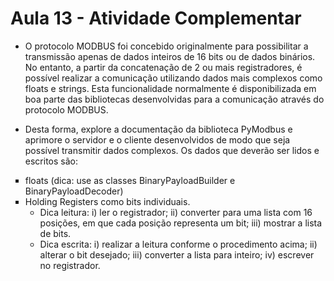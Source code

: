 # Aula 13 - Atividade Complementar

- O protocolo MODBUS foi concebido originalmente para possibilitar a transmissão apenas de dados inteiros de 16 bits ou de dados binários. No entanto, a partir da concatenação de 2 ou mais registradores, é possível realizar a comunicação utilizando dados mais complexos como floats e strings. Esta funcionalidade normalmente é disponibilizada em boa parte das bibliotecas desenvolvidas para a comunicação através do protocolo MODBUS.

- Desta forma, explore a documentação da biblioteca PyModbus e aprimore o servidor e o cliente desenvolvidos de modo que seja possível transmitir dados complexos. Os dados que deverão ser lidos e escritos são:

<ul type=square>
    <li> floats (dica: use as classes BinaryPayloadBuilder e BinaryPayloadDecoder)
    <li> Holding Registers como bits individuais.
    <ul>
        <li> Dica leitura: i) ler o registrador; ii) converter para uma lista com 16 posições, em que cada posição representa um bit; iii) mostrar a lista de bits.
        <li> Dica escrita: i) realizar a leitura conforme o procedimento acima; ii) alterar o bit desejado; iii) converter a lista para inteiro; iv) escrever no registrador.
    </ul>
</ul>